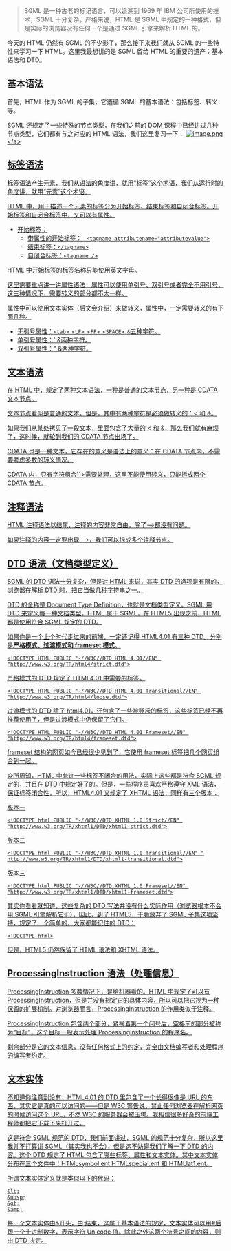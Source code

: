>SGML 是一种古老的标记语言，可以追溯到 1969 年 IBM 公司所使用的技术，SGML 十分复杂，严格来说，HTML 是 SGML 中规定的一种格式，但是实际的浏览器没有任何一个是通过 SGML 引擎来解析 HTML 的。

今天的 HTML 仍然有 SGML 的不少影子，那么接下来我们就从 SGML 的一些特性来学习一下 HTML。这里我最想讲的是 SGML 留给 HTML 的重要的遗产：基本语法和 DTD。

## 基本语法
首先，HTML 作为 SGML 的子集，它遵循 SGML 的基本语法：包括标签、转义等。

SGML 还规定了一些特殊的节点类型，在我们之前的 DOM 课程中已经讲过几种节点类型，它们都有与之对应的 HTML 语法，我们这里复习一下：
<a data-fancybox title="image.png" href="https://p9-juejin.byteimg.com/tos-cn-i-k3u1fbpfcp/1ca32b4084e04be390acc7b92da2169f~tplv-k3u1fbpfcp-watermark.image?">![image.png](https://p9-juejin.byteimg.com/tos-cn-i-k3u1fbpfcp/1ca32b4084e04be390acc7b92da2169f~tplv-k3u1fbpfcp-watermark.image?)</a>

## 标签语法
标签语法产生元素，我们从语法的角度讲，就用“标签”这个术语，我们从运行时的角度讲，就用“元素”这个术语。

HTML 中，用于描述一个元素的标签分为开始标签、结束标签和自闭合标签。开始标签和自闭合标签中，又可以有属性。
- 开始标签：
  - 带属性的开始标签： ` <tagname attributename="attributevalue">`
  - 结束标签：`</tagname>`
  - 自闭合标签：`<tagname />`

HTML 中开始标签的标签名称只能使用英文字母。

这里需要重点讲一讲属性语法，属性可以使用单引号、双引号或者完全不用引号，这三种情况下，需要转义的部分都不太一样。

属性中可以使用文本实体（后文会介绍）来做转义，属性中，一定需要转义的有下面几种。
- 无引号属性：`<tab> <LF> <FF> <SPACE> &`五种字符。
- 单引号属性：' &两种字符。
- 双引号属性：" &两种字符。

## 文本语法
在 HTML 中，规定了两种文本语法，一种是普通的文本节点，另一种是 CDATA 文本节点。

文本节点看似是普通的文本，但是，其中有两种字符是必须做转义的：< 和 &。

如果我们从某处拷贝了一段文本，里面包含了大量的 < 和 &，那么我们就有麻烦了，这时候，就轮到我们的 CDATA 节点出场了。

CDATA 也是一种文本，它存在的意义是语法上的意义：在 CDATA 节点内，不需要考虑多数的转义情况。

CDATA 内，只有字符组合]]>需要处理，这里不能使用转义，只能拆成两个 CDATA 节点。

## 注释语法
HTML 注释语法以结尾，注释的内容非常自由，除了-->都没有问题。

如果注释的内容一定要出现 -->，我们可以拆成多个注释节点。

## DTD 语法（文档类型定义）
SGML 的 DTD 语法十分复杂，但是对 HTML 来说，其实 DTD 的选项是有限的，浏览器在解析 DTD 时，把它当做几种字符串之一。

DTD 的全称是 Document Type Definition，也就是文档类型定义。SGML 用 DTD 来定义每一种文档类型，HTML 属于 SGML，在 HTML5 出现之前，HTML 都是使用符合 SGML 规定的 DTD。

如果你是一个上个时代走过来的前端，一定还记得 HTML4.01 有三种 DTD。分别是**严格模式、过渡模式和 frameset 模式**。
```
<!DOCTYPE HTML PUBLIC "-//W3C//DTD HTML 4.01//EN" "http://www.w3.org/TR/html4/strict.dtd">
```
严格模式的 DTD 规定了 HTML4.01 中需要的标签。
```
<!DOCTYPE HTML PUBLIC "-//W3C//DTD HTML 4.01 Transitional//EN" "http://www.w3.org/TR/html4/loose.dtd">
```
过渡模式的 DTD 除了 html4.01，还包含了一些被贬斥的标签，这些标签已经不再推荐使用了，但是过渡模式中仍保留了它们。
```
<!DOCTYPE HTML PUBLIC "-//W3C//DTD HTML 4.01 Frameset//EN" "http://www.w3.org/TR/html4/frameset.dtd">
```
frameset 结构的网页如今已经很少见到了，它使用 frameset 标签把几个网页组合到一起。

众所周知，HTML 中允许一些标签不闭合的用法，实际上这些都是符合 SGML 规定的，并且在 DTD 中规定好了的。但是，一些程序员喜欢严格遵守 XML 语法，保证标签闭合性，所以，HTML4.01 又规定了 XHTML 语法，同样有三个版本：

版本一
```
<!DOCTYPE html PUBLIC "-//W3C//DTD XHTML 1.0 Strict//EN" 
"http://www.w3.org/TR/xhtml1/DTD/xhtml1-strict.dtd">
```

版本二
```
<!DOCTYPE html PUBLIC "-//W3C//DTD XHTML 1.0 Transitional//EN" "
http://www.w3.org/TR/xhtml1/DTD/xhtml1-transitional.dtd">
```

版本三
```
<!DOCTYPE html PUBLIC "-//W3C//DTD XHTML 1.0 Frameset//EN" 
"http://www.w3.org/TR/xhtml1/DTD/xhtml1-frameset.dtd">
```

其实你看看就知道，这些复杂的 DTD 写法并没有什么实际作用（浏览器根本不会用 SGML 引擎解析它们），因此，到了 HTML5，干脆放弃了 SGML 子集这项坚持，规定了一个简单的，大家都能记住的 DTD：

```
<!DOCTYPE html>
```
但是，HTML5 仍然保留了 HTML 语法和 XHTML 语法。

## ProcessingInstruction 语法（处理信息）
ProcessingInstruction 多数情况下，是给机器看的。HTML 中规定了可以有 ProcessingInstruction，但是并没有规定它的具体内容，所以可以把它视为一种保留的扩展机制。对浏览器而言，ProcessingInstruction 的作用类似于注释。

ProcessingInstruction 包含两个部分，紧挨着第一个问号后，空格前的部分被称为“目标”，这个目标一般表示处理 ProcessingInstruction 的程序名。

剩余部分是它的文本信息，没有任何格式上的约定，完全由文档编写者和处理程序的编写者约定。

## 文本实体
不知道你注意到没有，HTML4.01 的 DTD 里包含了一个长得很像是 URL 的东西，其实它是真的可以访问的——但是 W3C 警告说，禁止任何浏览器在解析网页的时候访问这个 URL，不然 W3C 的服务器会被压垮。我相信很多好奇的前端工程师都把它下载下来打开过。

这是符合 SGML 规范的 DTD，我们前面讲过，SGML 的规范十分复杂，所以这里我并不打算讲 SGML（其实我也不会），但是这不妨碍我们了解一下 DTD 的内容。这个 DTD 规定了 HTML 包含了哪些标签、属性和文本实体。其中文本实体分布在三个文件中：HTMLsymbol.ent HTMLspecial.ent 和 HTMLlat1.ent。

所谓文本实体定义就是类似以下的代码：
```
&lt;
&nbsp;
&gt;
&amp;
```
每一个文本实体由&开头，由;结束，这属于基本语法的规定，文本实体可以用#后跟一个十进制数字，表示字符 Unicode 值。除此之外这两个符号之间的内容，则由 DTD 决定。


